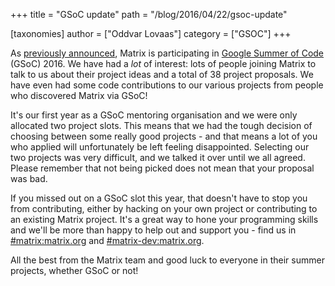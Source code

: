 +++
title = "GSoC update"
path = "/blog/2016/04/22/gsoc-update"

[taxonomies]
author = ["Oddvar Lovaas"]
category = ["GSOC"]
+++

As <a href="/blog/2016/03/08/matrix-in-google-summer-of-code/">previously announced</a>, Matrix is participating in <a href="https://summerofcode.withgoogle.com/">Google Summer of Code</a> (GSoC) 2016. We have had a <em>lot</em> of interest: lots of people joining Matrix to talk to us about their project ideas and a total of 38 project proposals. We have even had some code contributions to our various projects from people who discovered Matrix via GSoC!

It's our first year as a GSoC mentoring organisation and we were only allocated two project slots. This means that we had the tough decision of choosing between some really good projects - and that means a lot of you who applied will unfortunately be left feeling disappointed. Selecting our two projects was very difficult, and we talked it over until we all agreed. Please remember that not being picked does not mean that your proposal was bad.

If you missed out on a GSoC slot this year, that doesn't have to stop you from contributing, either by hacking on your own project or contributing to an existing Matrix project. It's a great way to hone your programming skills and we'll be more than happy to help out and support you - find us in <a href="https://vector.im/beta/#/room/#matrix:matrix.org">#matrix:matrix.org</a> and <a href="https://vector.im/beta/#/room/#matrix-dev:matrix.org">#matrix-dev:matrix.org</a>.

All the best from the Matrix team and good luck to everyone in their summer projects, whether GSoC or not!
